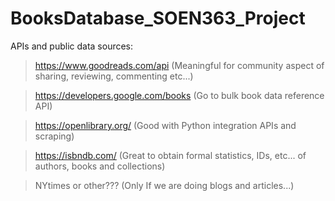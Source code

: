 # BooksDatabase_SOEN363_Project

APIs and public data sources:

> https://www.goodreads.com/api (Meaningful for community aspect of sharing, reviewing, commenting etc...)

> https://developers.google.com/books (Go to bulk book data reference API)

> https://openlibrary.org/ (Good with Python integration APIs and scraping)

> https://isbndb.com/ (Great to obtain formal statistics, IDs, etc... of authors, books and collections)

> NYtimes or other??? (Only If we are doing blogs and articles...)

